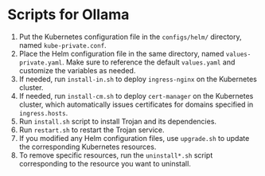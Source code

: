 # Scripts for Ollama

1. Put the Kubernetes configuration file in the `configs/helm/` directory, named `kube-private.conf`.
2. Place the Helm configuration file in the same directory, named `values-private.yaml`. Make sure to reference the default `values.yaml` and customize the variables as needed.
3. If needed, run `install-in.sh` to deploy `ingress-nginx` on the Kubernetes cluster.
4. If needed, run `install-cm.sh` to deploy `cert-manager` on the Kubernetes cluster, which automatically issues certificates for domains specified in `ingress.hosts`.
5. Run `install.sh` script to install Trojan and its dependencies.
6. Run `restart.sh` to restart the Trojan service.
7. If you modified any Helm configuration files, use `upgrade.sh` to update the corresponding Kubernetes resources.
8. To remove specific resources, run the `uninstall*.sh` script corresponding to the resource you want to uninstall.

